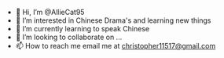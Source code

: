 - 👋 Hi, I’m @AllieCat95
- 👀 I’m interested in Chinese Drama's and learning new things
- 🌱 I’m currently learning to speak Chinese 
- 💞️ I’m looking to collaborate on ...
- 📫 How to reach me email me at christopher11517@gmail.com

<!---
AllieCat95/AllieCat95 is a ✨ special ✨ repository because its `README.md` (this file) appears on your GitHub profile.
You can click the Preview link to take a look at your changes.
--->
